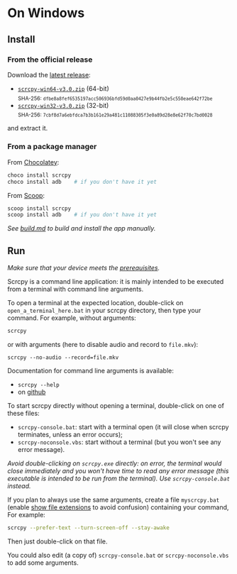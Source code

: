 # On Windows

## Install

### From the official release

Download the [latest release]:

 - [`scrcpy-win64-v3.0.zip`][direct-win64] (64-bit)  
   <sub>SHA-256: `dfbe8a8fef6535197acc506936bfd59d0aa0427e9b44fb2e5c550eae642f72be`</sub>
 - [`scrcpy-win32-v3.0.zip`][direct-win32] (32-bit)  
   <sub>SHA-256: `7cbf8d7a6ebfdca7b3b161e29a481c11088305f3e0a89d28e8e62f70c7bd0028`</sub>

[latest release]: https://github.com/Genymobile/scrcpy/releases/latest
[direct-win64]: https://github.com/Genymobile/scrcpy/releases/download/v3.0/scrcpy-win64-v3.0.zip
[direct-win32]: https://github.com/Genymobile/scrcpy/releases/download/v3.0/scrcpy-win32-v3.0.zip

and extract it.


### From a package manager

From [Chocolatey]:

```bash
choco install scrcpy
choco install adb    # if you don't have it yet
```

From [Scoop]:


```bash
scoop install scrcpy
scoop install adb    # if you don't have it yet
```

[Chocolatey]: https://chocolatey.org/
[Scoop]: https://scoop.sh

_See [build.md](build.md) to build and install the app manually._


## Run

_Make sure that your device meets the [prerequisites](/README.md#prerequisites)._

Scrcpy is a command line application: it is mainly intended to be executed from
a terminal with command line arguments.

To open a terminal at the expected location, double-click on
`open_a_terminal_here.bat` in your scrcpy directory, then type your command. For
example, without arguments:

```bash
scrcpy
```

or with arguments (here to disable audio and record to `file.mkv`):

```
scrcpy --no-audio --record=file.mkv
```

Documentation for command line arguments is available:
 - `scrcpy --help`
 - on [github](/README.md)

To start scrcpy directly without opening a terminal, double-click on one of
these files:
 - `scrcpy-console.bat`: start with a terminal open (it will close when scrcpy
   terminates, unless an error occurs);
 - `scrcpy-noconsole.vbs`: start without a terminal (but you won't see any error
   message).

_Avoid double-clicking on `scrcpy.exe` directly: on error, the terminal would
close immediately and you won't have time to read any error message (this
executable is intended to be run from the terminal). Use `scrcpy-console.bat`
instead._

If you plan to always use the same arguments, create a file `myscrcpy.bat`
(enable [show file extensions] to avoid confusion) containing your command, For
example:

```bash
scrcpy --prefer-text --turn-screen-off --stay-awake
```

[show file extensions]: https://www.howtogeek.com/205086/beginner-how-to-make-windows-show-file-extensions/

Then just double-click on that file.

You could also edit (a copy of) `scrcpy-console.bat` or `scrcpy-noconsole.vbs`
to add some arguments.
